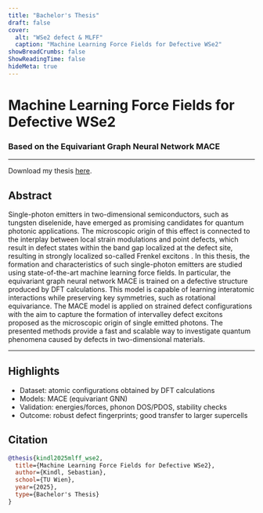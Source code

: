 ```yaml
---
title: "Bachelor's Thesis"
draft: false
cover:
  alt: "WSe2 defect & MLFF"
  caption: "Machine Learning Force Fields for Defective WSe2"
showBreadCrumbs: false
ShowReadingTime: false
hideMeta: true
---
```


# Machine Learning Force Fields for Defective WSe2
### Based on the Equivariant Graph Neural Network MACE

---

Download my thesis [here](/files/thesis.pdf).

## Abstract

Single-photon emitters in two-dimensional semiconductors, such as tungsten diselenide, have emerged as promising candidates for quantum photonic applications. The microscopic origin of this effect is connected to the interplay between local strain modulations and point defects, which result in defect states within the band gap localized at the defect site, resulting in strongly localized so-called Frenkel excitons . In this thesis, the formation and characteristics of such single-photon emitters are studied using state-of-the-art machine learning force fields. In particular, the equivariant graph neural network MACE is trained on a defective structure produced by DFT calculations. This model is capable of learning interatomic interactions while preserving key symmetries, such as rotational equivariance. The MACE model is applied on strained defect configurations with the aim to capture the formation of intervalley defect excitons proposed as the microscopic origin of single emitted photons. The presented methods provide a fast and scalable way to investigate quantum phenomena caused by defects in two-dimensional materials.

---

## Highlights
- Dataset: atomic configurations obtained by DFT calculations
- Models: MACE (equivariant GNN)
- Validation: energies/forces, phonon DOS/PDOS, stability checks
- Outcome: robust defect fingerprints; good transfer to larger supercells

## Citation
```bibtex
@thesis{kindl2025mlff_wse2,
  title={Machine Learning Force Fields for Defective WSe2},
  author={Kindl, Sebastian},
  school={TU Wien},
  year={2025},
  type={Bachelor's Thesis}
}
